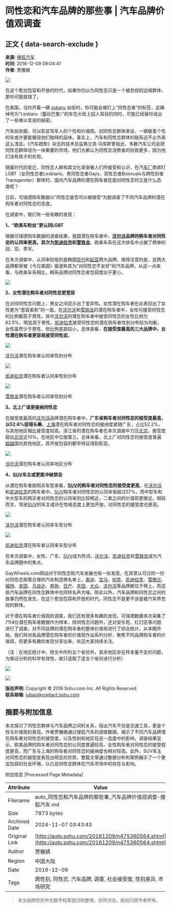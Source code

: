 # 同性恋和汽车品牌的那些事 | 汽车品牌价值观调查

## 正文 { data-search-exclude }


**来源**: [搜狐汽车](http://auto.sohu.com/20161209/n475360564.shtml)  
**时间**: 2016-12-09 09:04:41  
**作者**: 贾雅婧

![](http://img.mp.itc.cn/upload/20161209/64e83fa4590a414a86923ceaf7e94f15_th.jpg)

在这个愈加包容和开放的时代，如果你仍以为同性恋只是一个被忽视的边缘群体，那你可能就错了。

在美国，当你开着一辆 [subaru](http://subaru.auto.sohu.com/) 出街时，你可能会被打上“同性恋者”的标签，这辆绰号为“Lesbaru（蕾丝巴鲁）”的车在大街上招人耳目的同时，可能已经替你说出了一些难以言说的秘密。

汽车如衣服，可以彰显驾车人的个性和价值观。对同性恋群体来说，一辆极富个性的车或许更能展现他们独特的品味。事实上，汽车和同性恋群体的联系远不止外表这么浅显。《汽车趋势》杂志的技术总监弗兰克·马库斯曾指出，多数汽车公司会把同性恋群体视为一块重要的市场，他们大都认为同性恋消费者的存款更多，因为他们没有孩子的负担。

随着时代的变迁，同性恋人群和其文化渐渐被人们所接受和认识，在汽[车厂](http://db.auto.sohu.com/baike/248.shtml)商紧盯LGBT（女同性恋者Lesbians、男同性恋者Gays、双性恋者Bisexuals与跨性别者Transgender）群体时，国内汽车品牌的潜在购车者在面对同性恋时又是什么态度呢？

日前，可瑞德购车数据以“同性恋是否可以被接受”为题调查了不同汽车品牌的潜在购车者对同性恋的态度。

在调查中，我们有一些有趣的发现：

**1、“欧美车粉丝”更认同LGBT**

根据可瑞德购车数据的调查结果，我国潜在购车者中，**[沃尔沃](http://volvo.auto.sohu.com/)品牌的购车者对同性恋的认同率更高，其次为[凯迪拉克](http://cadillac.auto.sohu.com/)和[雪铁龙](http://citroen.auto.sohu.com/)**，欧美车系在这次排名中占据了榜单的冠、亚、季军。

在本次调查中，认同率较低的是韩国[现代](http://hyundai.auto.sohu.com/)和[起亚](http://kia.auto.sohu.com/)两大品牌，值得注意的是，这两大品牌都曾被《今日美国》报道称其为“对同性恋不友好”的汽车品牌，从这一点来看，与欧美车系相比，韩系品牌对同性恋者包容度似乎更小。

![](http://img.mp.itc.cn/upload/20161209/4b23b78a16cd4ccf85a0e097c9cf3a44_th.jpg)

**2、女性潜在购车者对同性恋更宽容**

在对待同性恋问题上，男女之间显示出了差异性。女性潜在购车者在此表现出了女性更为“宽容柔和”的一面。在[沃尔沃](http://volvo.auto.sohu.com/)和[雪铁龙](http://citroen.auto.sohu.com/)的潜在购车者中，女性可接受同性恋的比例都高于男性。其中[沃尔沃](http://volvo.auto.sohu.com/)的潜在购车者中接受同性恋的女性比例为62.5%，明显高于男性。[凯迪拉克](http://cadillac.auto.sohu.com/)接受同性恋的潜在购车者性别分布较为均衡，女性虽然少于男性，但比例差距较小。总体来看，**在接受度最高的三大品牌中，女性潜在购车者更容易接受同性恋**。

![](http://img.mp.itc.cn/upload/20161209/c113572663ee49e28249c2acf35082d7_th.jpg)

[沃尔沃](http://volvo.auto.sohu.com/)潜在购车者认同率性别分布

![](http://img.mp.itc.cn/upload/20161209/3e499ff0cb314ef2b71c363beb04d82b_th.jpg)

[凯迪拉克](http://cadillac.auto.sohu.com/)潜在购车者认同率性别分布

![](http://img.mp.itc.cn/upload/20161209/acde55310377453e9ac0f62a1711014f_th.jpg)

[雪铁龙](http://citroen.auto.sohu.com/)潜在购车者认同率性别分布

**3、北上广谁更接纳同性恋**

在接受度最高的[沃尔沃](http://volvo.auto.sohu.com/)品牌潜在购车者中，**广东省购车者对同性恋的接受度最高，以52.6%拔得头筹**。[上海](http://shanghai.auto.sohu.com/)潜在购车者对同性恋的接纳度紧随广东，占比52.2%，与其他地区相比接受度较高。浙江省的潜在购车者在本次调查中力压[北京](http://beijing.auto.sohu.com/)，接受度超出[北京](http://beijing.auto.sohu.com/)近10%，在地区中位居第三。总体来看，北上广对同性恋的接受度普遍[超越](http://db.auto.sohu.com/iveco-2038/5199/)国内其他地区，其开放包容的都市特征得到彰显。

![](http://img.mp.itc.cn/upload/20161209/5578f5f6370845f690db912884194ac9_th.jpg)

[沃尔沃](http://volvo.auto.sohu.com/)潜在购车者认同率地区分布

**4、[SUV](http://db.auto.sohu.com/dongfengfengxing-1122/3392/)车主或更能冲破禁忌**

从潜在购车者欲购买车型来看，**[SUV](http://db.auto.sohu.com/dongfengfengxing-1122/3392/)的购车者对同性恋的接受度更高**。在[沃尔沃](http://volvo.auto.sohu.com/)和[凯迪拉克](http://cadillac.auto.sohu.com/)的购车者中，[SUV](http://db.auto.sohu.com/dongfengfengxing-1122/3392/)购车者对同性恋的认同率皆超过57%，而中型车和中大型车的购买者对同性恋的认同率则比较相近，二者之间的价值观更接近。相较而言，驾驶[SUV](http://db.auto.sohu.com/dongfengfengxing-1122/3392/)的车主或许在性格态度上更加开放，对同性恋的接受度也更高。

![](http://img.mp.itc.cn/upload/20161209/b831b85a0a944a6bbc634133514c9249_th.jpg)

[沃尔沃](http://volvo.auto.sohu.com/)潜在购车者认同率车型分布

![](http://img.mp.itc.cn/upload/20161209/f57f0c6fa4b145f08b3343fa95e8fa52_th.jpg)

[凯迪拉克](http://cadillac.auto.sohu.com/)潜在购车者认同率车型分布

在本次调查中，女性、广东、[SUV](http://db.auto.sohu.com/dongfengfengxing-1122/3392/)成为热词，[沃尔沃](http://volvo.auto.sohu.com/)、[凯迪拉克](http://cadillac.auto.sohu.com/)和[雪铁龙](http://citroen.auto.sohu.com/)成为汽车品牌圈中的焦点。

GayWheels.com网站对于同性恋和汽车发展也有一些发现，在其曾认可过的一份对同性恋政策合理的汽车制造商名单上，[奥迪](http://audi.auto.sohu.com/)、[宝马](http://bmw.auto.sohu.com/)、[别克](http://buick.auto.sohu.com/)、[凯迪拉克](http://cadillac.auto.sohu.com/)、[雪佛兰](http://chevrolet.auto.sohu.com/)、[福特](http://ford.auto.sohu.com/)、[本田](http://honda.auto.sohu.com/)、[马自达](http://mazda.auto.sohu.com/)、[奔驰](http://mercedes-benz.auto.sohu.com/)、[日产](http://nissan.auto.sohu.com/)、[丰田](http://toyota.auto.sohu.com/)、[大众](http://vw.auto.sohu.com/)、[沃尔沃](http://volvo.auto.sohu.com/)等品牌都位于榜上，而这些汽车品牌在同性恋群体中也同样名声大噪。除此以外，汽车品牌和同性恋之间的故事仍然在发生，在这个愈加包容和开放的时代，同性恋不是更不该是被汽车界忽视的群体。

对于潜在购车者价值观的调查，我们还有很多有趣的发现。可瑞德数据本次采集了7114位潜在购车者数据作为样本，除同性恋问题外，还对安乐死、红灯区等问题进行了调查，对不同品牌的潜在购车者的整体价值观进行了综合统计。从本期开始，我们将对各品牌潜在购车者的价值观作出系列分析，聚焦不同品牌购车者的价值观，将更多有趣的发现分享出来，欢迎大家持续关注。

（注：在地区统计中，除文中所列五个省份外，其余地区存在样本量不足的问题，为保证分析的科学有效性，故只选取了这五个省份进行分析）

![](http://img.mp.itc.cn/upload/20161209/150dc542348140a190c5e67cb41c7676_th.jpg)

![](http://img.mp.itc.cn/upload/20161209/9bb259892bcd41efbe0167eb1debac30_th.jpg)

**版权声明**: Copyright © 2018 Sohu.com Inc. All Rights Reserved.  
**联系邮箱**: [jubao@contact.sohu.com](mailto:jubao@contact.sohu.com)

## 摘要与附加信息

<!-- tcd_abstract -->
本文探讨了同性恋群体与汽车品牌之间的关系，指出汽车不仅是交通工具，更是个性与价值观的表现。作者贾雅婧通过搜狐汽车的调查数据，揭示了不同汽车品牌潜在购车者对同性恋的接受度，以及性别和地区在这一态度中的影响。调查结果显示，欧美品牌的购车者对同性恋的认同度普遍较高，女性购车者对同性恋的接受程度更高，而广东与上海的购车者对同性恋的接纳度也相对较高。此外，SUV车主对同性恋的接受度表现出明显的优势。整篇文章通过数据分析和案例展示了一个更加包容的社会环境，以凸显同性恋群体在汽车市场中的存在与影响。
<!-- tcd_abstract_end -->

附加信息 [Processed Page Metadata]

| Attribute       | Value                                  |
|-----------------|----------------------------------------|
| Filename        | auto_同性恋和汽车品牌的那些事_汽车品牌价值观调查-搜狐汽车.md                             |
| Size            | 7973 bytes                           |
| Archived Date   | 2024-11-07 03:43:43                             |
| Original Link   | [http://auto.sohu.com/20161209/n475360564.shtml](http://auto.sohu.com/20161209/n475360564.shtml)                       |
| Author          | 贾雅婧                               |
| Region          | 中国大陆                               |
| Date            | 2016-12-09                                 |
| Tags            | 跨性别, 同性恋, 汽车品牌, 调查, 社会接受度, 性别差异, 市场研究                                 |
>
> 本文由跨性别中文数字档案馆归档整理，仅供浏览。版权归原作者所有。
>